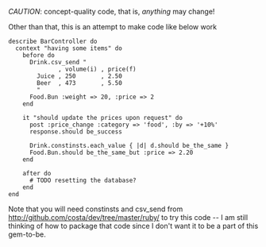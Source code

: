 
*CAUTION*: concept-quality code, that is, _anything_ may change!

Other than that, this is an attempt to make code like below work

    describe BarController do
      context "having some items" do
        before do
          Drink.csv_send "
                  , volume(i) , price(f)
            Juice , 250       , 2.50
            Beer  , 473       , 5.50
            "    
          Food.Bun :weight => 20, :price => 2
        end
    
        it "should update the prices upon request" do
          post :price_change :category => 'food', :by => '+10%'
          response.should be_success
    
          Drink.constinsts.each_value { |d| d.should be_the_same }
          Food.Bun.should be_the_same_but :price => 2.20
        end
    
        after do
          # TODO resetting the database?
        end
    end

Note that you will need constinsts and csv_send from http://github.com/costa/dev/tree/master/ruby/ to try this code -- I am still thinking of how to package that code since I don't want it to be a part of this gem-to-be.
